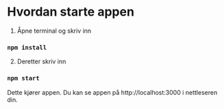 # Hvordan starte appen


1. Åpne terminal og skriv inn

### `npm install`

2. Deretter skriv inn 

### `npm start`

Dette kjører appen.
Du kan se appen på  http://localhost:3000 i nettleseren din.

